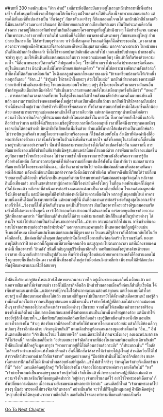 ##บทที่ 300 หอพักแม่มด
“อ้าก อ้าก!”
เมซีกระพือปีกสะบัดหางอยู่ในสวนหลังปราสาทที่เพิ่งสร้างเสร็จ ทั้งยังหมุนตัวหนึ่งรอบให้ทุกคนได้เห็นชัดๆ
แม้โรแลนด์จะได้ยินเรื่องนี้จากพวกแม่มดมาแล้ว แต่พอได้เห็นเมซีที่แปลงร่างเป็น ‘สัตว์อสูร’ กับตาตัวเองจริงๆ ก็ยังเผลอตกใจจนได้
นกยักษ์ผิวสีน้ำตาลตัวนี้มีขนาดลำตัวรวมหางยาวสิบเมตร ปีกที่สยายออกแล้วยาวเกือบสิบห้าเมตร เป็นปีกประเภทเดียวกับค้างคาว เวลาอยู่ใต้แสงอาทิตย์จะเห็นเส้นเลือดและโครงกระดูกที่อยู่ใต้หนังบางๆ ได้อย่างชัดเจน และคงเป็นเพราะขนาดร่างกายที่ยาวเกินไป นกชนิดนี้จึงมีสี่ขา ขนาดของมันหนาพอๆ กับแขนของผู้ใหญ่ ส่วนปลายเป็นกรงเล็บ ใช้สำหรับพยุงร่างกาย
ทว่าสิ่งที่สะดุดตาโรแลนด์ที่สุดก็คือศีรษะของมัน...ดวงตาสามดวงกระจายอยู่เหนือศีรษะและทั้งสองด้านของศีรษะเป็นมุมสามเหลี่ยม นอกจากดวงตาแล้ว ใบหน้าของมันก็มีแค่ปากกว้างสีแดงก่ำ ซึ่งไม่ใช่จะงอยปากปกติเหมือนนกทั่วไป เวลาเมซีขยับปากพูด ปากของมันจะอ้าๆ หุบๆ เผยให้เห็นฟันอันแหลมคมและลิ้นยาว พอพวกแม่มดคนอื่นๆ เห็นเข้าก็กรีดร้องด้วยความตกใจ
“นี่คือพาหนะของปีศาจหรือ” ลีฟพูดอย่างอึ้งๆ “โชคดีที่พวกเราไม่เจอสัตว์ประหลาดชนิดนี้ตอนอยู่ในดินแดนร้าง มิฉะนั้นคงไม่มีใครหนีรอดแม้แต่คนเดียว”
“หากไม่ใช่เพราะนางพัฒนาพลังแล้วล่ะก็ ข้าก็คงไม่ได้กลับมาเหมือนกัน” ไนติงเกลลูบลำคอเกลี้ยงเกลาของเมซี “ข้าจะเตรียมปลาแห้งให้เจ้าหนึ่งห่อทุกวันเลย”
“อ้าก…!”
“ข้ารู้แล้ว ให้ราดน้ำผึ้งเยอะๆ ด้วยใช่ไหมล่ะ”
นกยักษ์ส่ายหางอย่างอารมณ์ดี
ปลาแห้งที่ว่านั่นมันของข้าชัดๆ โรแลนด์แอบถอนใจเงียบๆ อยู่ๆ ก็ขโมยของในครัวมาตกรางวัลคนอื่น ยังกล้าพูดเสียเต็มปากเต็มคำอีก!
“เช่นนั้นพวกเรามาทดสอบพลังใหม่เหมือนทุกครั้งกันดีกว่า”
“เพคะ!”
…
การทดสอบกินเวลาตลอดทั้งบ่าย ในที่สุดโรแลนด์ก็เข้าใจพลังของสัตว์ประหลาดในแบบฉบับเมซีแล้ว
ผลงานการแปลงร่างของเธอยังคงใหญ่กว่าต้นฉบับเหมือนที่แล้วมา นกยักษ์ผิวสีน้ำตาลฉบับแปลงร่างนี้มีขนาดใหญ่กว่านกยักษ์ตัวจริงที่ปีศาจขี่พอสมควร ทั้งยังสามารถแบกรับน้ำหนักได้มากขึ้นเล็กน้อยด้วย เธอสามารถบรรทุกแม่มดสองคนบินได้ในเวลาเดียวกัน แต่หากต้องบรรทุกน้ำหนักเต็มอัตรา ความเร็วในการบินก็จะอยู่ที่ประมาณแปดสิบกิโลเมตรต่อชั่วโมงเท่านั้น ซึ่งหากเทียบกับไลต์นิ่งแล้วยังถือว่าช้ากว่ามาก
แต่ข้อได้เปรียบของเมซีอยู่ที่ระยะเวลาที่พลังออกฤทธิ์ เวลาที่ไลต์นิ่งบรรทุกของหนักๆ เธอจะบินได้ค่อนข้างต่ำ มิหนำซ้ำยังเสียพลังเพิ่มขึ้นด้วย ส่วนเมซีนั้นหากได้แปลงร่างเป็นนกยักษ์แล้ว ไม่ว่าจะบินสูงหรือต่ำ แบกผู้โดยสารคนเดียวหรือสองคน ก็ใช้พลังน้อยทั้งนั้น สิ่งเดียวที่ต้องคำนึงก็คือพละกำลังของตัวเอง
เวลานี้พลังวิเศษในตัวเมซีเพิ่มขึ้นจนน่าตกใจ พลังที่เคยอยู่ในระดับล่างก็เลื่อนขึ้นมาอยู่ระดับกลางอย่างรวดเร็ว นั่นทำให้เธอสามารถแปลงร่างได้เจ็ดถึงแปดครั้งต่อวัน
นอกจากนี้ การพัฒนาพลังของเมซียังช่วยยืนยันข้อสันนิษฐานก่อนหน้านี้ของโรแลนด์ด้วย
การพัฒนาพลังของแม่มดขึ้นอยู่กับความเข้าใจพลังของตัวเอง ไม่ว่าความเข้าใจนี้จะมาจากการเรียนหนังสือหรือมาจากการรู้สึกตัวอย่างฉับพลัน ก็สามารถกระตุ้นพลังให้เกิดความเปลี่ยนแปลงได้ทั้งนั้น
นั่นเท่ากับว่า แม่มดสามารถพัฒนาพลังได้โดยธรรมชาตินั่นเอง...เมื่อวันเวลาผ่านพ้นไป จะต้องมีแม่มดสักคนหรือสองคนพัฒนาพลังได้เสมอ พลังหลังพัฒนานั้นแตกต่างจากพลังดั้งเดิมราวฟ้ากับดิน หรืออาจถึงขั้นที่เรียกได้ว่าเปลี่ยนร้ายกลายเป็นดีด้วยซ้ำ หรือนี่จะเป็นเหตุผลที่ศาสนจักรพยายามกำจัดแม่มดอย่างสุดจิตสุดใจ
หลังจากกินมื้อเที่ยงแล้ว ภายในเขตปราสาทผู้ปกครองก็มีเรื่องน่ายินดีครั้งใหญ่
ในที่สุด หอพักแม่มดก็ได้ฤกษ์เปิดใช้งานแล้ว หลังจากที่ดำเนินการก่อสร้างและตกแต่งมาเป็นเวลาเกือบสี่เดือน
โรแลนด์มองดูหอพักซึ่งมีเพียงสามชั้น และมีห้องชุดไม่ถึงห้าสิบห้องหลังนี้ด้วยความตื้นตันใจ หากอยู่ในยุคสมัยใหม่ อาคารแบบนี้คงเห็นได้แค่ในชนบทเท่านั้น แต่พอมาอยู่ที่นี่ มันคือผลงานการก่อสร้างระดับสูงสุดในอาณาจักรเลยก็ว่าได้...ซึ่งงานนี้ไม่ได้วัดกันที่ขนาด แต่เป็นที่วิทยาการ
มันเป็นอาคารโครงสร้างอิฐผสมคอนกรีตเสริมไม้ไผ่แห่งแรกในยุคนี้
เขาจำได้ว่าตอนที่เทเสาคอนกรีตต้นแรกนั้น คาร์ลเคยพูดกับเขาด้วยความรู้สึกที่หลากหลายว่า “ที่แท้ซีเมนต์ก็ทำเช่นนี้ได้ด้วย แค่นำมาผสมกับหินก็ปั้นแต่งเป็นรูปทรงต่างๆ ได้ตามใจ จะนำไปประกอบเป็นส่วนไหนของอาคารก็ได้...ฝ่าบาท กระหม่อมว่าอีกไม่นาน อาชีพช่างหินคงหายไปจากสายงานก่อสร้างแล้วพ่ะย่ะค่ะ”
นอกจากเสาและคานแล้ว พื้นของหอพักก็ถูกปูด้วยแผ่นซีเมนต์ทั้งหมด เมื่อเห็นแผ่นซีเมนต์แต่ละแผ่นที่มีรูตรงกลาง โรแลนด์ก็รู้สึกราวกับได้ย้อนกลับไปในวัยเด็กอีกครั้ง...มีแต่คนที่เกิดในยุคแปดศูนย์เท่านั้นถึงจะมีโอกาสเห็นวัสดุก่อสร้างโบราณชนิดนี้ พอเขาอายุได้สิบกว่าปี ของพวกนี้ก็ถูกแทนที่ด้วยพื้นคอนกรีต และสูญหายไปตามกาลเวลา
แต่ที่เมืองชายแดนแห่งนี้ พื้นอาคารที่ ‘ล้าหลัง’ ชนิดนี้กลับถูกชุบชีวิตขึ้นมาอีกครั้ง
หอพักแม่มดตั้งอยู่ทางด้านซ้ายของปราสาท ตั้งฉากกับปราสาทเป็นรูปตัวแอล พื้นที่ว่างซึ่งถูกโอบล้อมด้วยอาคารสองหลังก็คือสวนดอกไม้ซึ่งถูกขยายพื้นที่แล้วนั่นเอง เวลานี้พื้นที่ของมันใหญ่กว่าเมื่อก่อนถึงสามสี่เท่า เพียงพอให้ลีฟดัดแปลงพันธุ์พืชเกษตรและผลไม้ได้สบายๆ
********************
อีฟลินซึ่งย้ายมาอยู่ห้องใหม่แล้วยังไม่หายกระวนกระวายใจ
อยู่เมืองชายแดนมาก็หนึ่งเดือนแล้ว แต่นอกจากชิมเหล้าให้เจ้าชายแล้ว เธอก็ไม่มีภารกิจอื่นอีก มิหนำซ้ำผลสอบเมื่อครั้งก่อนก็ต่ำเตี้ยเรี่ยดิน ได้เพียงห้าคะแนนเท่านั้น...แม้อาจารย์บุ๊กจะไม่ได้ประกาศคะแนนต่อหน้าทุกคน แต่เรื่องแบบนี้ถ้าใครอยากรู้ แค่ไปแอบถามเอาก็เดาได้แล้ว
ขนาดเมซีที่พูดจาไม่เป็นภาษายังได้ตั้งหกสิบเอ็ดคะแนน!
เธอรู้สึกเหมือนตัวเองไม่ต่างจากคนปัญญาอ่อนเลย
แต่ถึงกระนั้น เจ้าชายก็ยังปฏิบัติต่อเธอไม่ต่างจากแม่มดคนอื่นๆ เขายังเรียกเธอไปถามเรื่องเหล้าจากเมืองต่างๆ เป็นระยะ จากนั้นก็ให้เธอชิมเหล้าขาวรสชาติร้อนแรงที่เพิ่งผลิตใหม่ เมื่อปลายเดือนก่อนเธอยังได้ค่าตอบแทนเป็นเงินหนึ่งเหรียญทองด้วย แต่นั่นทำให้เธอยิ่งรู้สึกไม่สบายใจ...เมื่อเทียบกับแม่มดอีกสี่คนที่เหลือแล้ว เธอรู้สึกเหมือนตัวเองนั่งกินนอนกินอย่างไรอย่างนั้น
“ข้างๆ ห้องรับแขกมีห้องครัวสำหรับใช้ทำอาหารโดยเฉพาะด้วยล่ะ แล้วก็ยังมีห้องเล็กๆ แปลกๆ สีขาวอีกห้องด้วย เจ้ามาดูด้วยกันสิ” แคนเดิลประตูห้องนอนพลางพูดอย่างตื่นเต้น
“อืม…” อีฟลินตอบเสียงอ่อย
“เจ้าเป็นอะไรน่ะ ไม่สบายหรือ” แคนเดิลชะงักไป ก่อนจะนั่งยองๆ ลงแตะหน้าผากเธอ “ก็ไม่ร้อนนี่” จากนั้นเธอก็ยิ้มว่า “อย่าบอกนะว่าเจ้าคิดถึงพวกพี่น้องในสมาคมที่นอนเตียงเดียวกันน่ะ”
อีฟลินเงียบไปสักครู่จึงพูดเบาๆว่า “พวกเรามาอยู่ที่นี่ได้เดือนกว่าแล้วกระมัง”
“ก็ประมาณนั้น”
“โลตัสใกล้จะสร้างกำแพงเมืองแห่งใหม่เสร็จแล้ว ฮันนี่ก็ฝึกสัตว์ส่งสารให้เจ้าชายได้ฝูงใหญ่ ส่วนซิลเวียก็ได้ไปสำรวจสัตว์ประหลาดน่ากลัวกับเจ้าชาย” เธอพูดอย่างหดหู่ “มีแต่ข้าเท่านั้นที่ไม่มีภารกิจสักอย่าง ขนาดเนื้อหาการฝึกพลังก็ไม่มี มิหนำซ้ำผลสอบยังแย่ที่สุดอีก...ข้าไม่เข้าใจจริงๆ ว่าเหตุใดเจ้าชายจึงเลือกข้ามาที่นี่”
“เอ่อ” แคนเดิลคิดอยู่สักครู่ “หรือไม่อย่างนั้น เจ้าลองไปถามพระองค์ตรงๆ เลยดีหรือไม่”
“หา”
“เจ้าชายโรแลนด์เป็นพระเชษฐาของเจ้าหญิงทิลลี เจ้าก็เห็นแล้วนี่ว่าพระองค์ทรงปฏิบัติต่อแม่มดด้วยความจริงใจ ขนาดซิลเวียที่ชอบพูดติดปากว่า ‘อยู่ห่างๆ เจ้าชายโรแลนด์ไว้ อย่าไว้ใจพระองค์เด็ดขาด’ ก็ยังเปลี่ยนความคิดเลย เมื่อวานนางยังชมพระองค์หลายคำเชียวล่ะ” แคนเดิลยักไหล่ “เจ้าถามพระองค์ไปตรงๆ นั่นล่ะ พระองค์ไม่ทรงจับเจ้ากินหรอก”
อย่างนั้นหรือ จะว่าไปก็ฟังดูมีเหตุผลอยู่
อีฟลินคิดอยู่ครู่ใหญ่ เพื่อที่จะได้หลุดพ้นจากความอึดอัดใจ เธอตัดสินใจจะลองทำตามที่แคนเดิลบอกสักครั้ง
........................................


[Go To Next Chapter]( ./213.md)